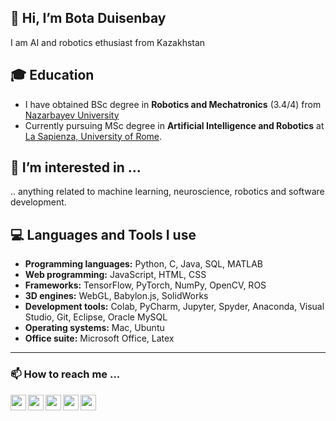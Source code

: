 ## 👋 Hi, I’m Bota Duisenbay
I am AI and robotics ethusiast from Kazakhstan

## 🎓 Education
- I have obtained BSc degree in **Robotics and Mechatronics** (3.4/4) from [Nazarbayev University](https://nu.edu.kz/)
- Currently pursuing MSc degree in **Artificial Intelligence and Robotics** at [La Sapienza, University of Rome](https://www.uniroma1.it/it/pagina-strutturale/home).


## 👀 I’m interested in ...
.. anything related to machine learning, neuroscience, robotics and software development.


## 💻 Languages and Tools I use
- **Programming languages:** Python, C, Java, SQL, MATLAB
- **Web programming:** JavaScript, HTML, CSS
- **Frameworks:** TensorFlow, PyTorch, NumPy, OpenCV, ROS
- **3D engines:** WebGL, Babylon.js, SolidWorks
- **Development tools:** Colab, PyCharm, Jupyter, Spyder, Anaconda, Visual Studio, Git, Eclipse, Oracle MySQL
- **Operating systems:** Mac, Ubuntu
- **Office suite:** Microsoft Office, Latex


---
### 📫 How to reach me ...
[<img align="left"  width="25px" src="https://cdn-icons-png.flaticon.com/512/174/174857.png" />][linkedin]
[<img align="left"  width="25px" src="https://cdn-icons-png.flaticon.com/512/281/281769.png" />][gmail]
[<img align="left"  width="25px" src="https://iconarchive.com/download/i99285/froyoshark/enkel/Telegram.ico" />][telegram]
[<img align="left"  width="25px" src="https://i.pinimg.com/originals/72/9f/77/729f7798561be2cb67f39e916a22eb6a.png" />][instagram]
[<img align="left"  width="25px" src="https://cdn0.iconfinder.com/data/icons/social-flat-rounded-rects/512/whatsapp-512.png" />][whatsapp]



[telegram]: https://t.me/botastark
[instagram]: https://www.instagram.com/botastark/
[linkedin]: https://www.linkedin.com/in/botad/
[gmail]: mailto:bota.duisenbay@gmail.com
[whatsapp]: https://wa.me/393515754636
